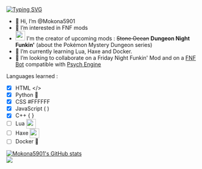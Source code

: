 [![Typing SVG](https://readme-typing-svg.demolab.com?font=Jersey+10&size=30&pause=1000&color=FFFFFF&width=435&height=31&lines=Some+Node.JS+dev;Some+C%2B%2B+dev;Some+Geometry+Dash+enjoyer)](https://git.io/typing-svg)
- 👋 Hi, I’m @Mokona5901
- 👀 I’m interested in FNF mods
- <img src="https://static.wikia.nocookie.net/logopedia/images/a/a2/FNF_animated_logo.gif" width="25" height="25"/> I'm the creator of upcoming mods : <strike>Stone Ocean</strike> <strong>Dungeon Night Funkin'</strong> (about the Pokémon Mystery Dungeon series)
- 🌱 I’m currently learning Lua, Haxe and Docker.
- 💞️ I’m looking to collaborate on a Friday Night Funkin' Mod and on a [FNF Bot](https://github.com/Mokona5901/AutoFunkin) compatible with [Psych Engine](https://github.com/ShadowMario/FNF-PsychEngine)

Languages learned :
- [x] HTML </>
- [x] Python 🐍
- [x] CSS #FFFFFF
- [x] JavaScript ( )
- [x] C++ { }
- [ ] Lua <a href="link" style="text-align: center"><img src="https://upload.wikimedia.org/wikipedia/commons/thumb/c/cf/Lua-Logo.svg/1024px-Lua-Logo.svg.png" width="25" height="25" align="center"></a>
- [ ] Haxe <a href="link" style="text-align: center"><img src="https://upload.wikimedia.org/wikipedia/commons/thumb/8/89/Haxe_logo.svg/1024px-Haxe_logo.svg.png" width="25" height="25" align="center"></a>
- [ ] Docker 🐋

[![Mokona5901's GitHub stats](https://github-readme-stats.vercel.app/api?username=Mokona5901&theme=dracula)](https://github.com/anuraghazra/github-readme-stats)
<br>
<a href="https://discord.com/users/602431280113778690/"><img src="https://discord.c99.nl/widget/theme-1/602431280113778690.png" /></a>
<!---
Mokona5901/Mokona5901 is a ✨ special ✨ repository because its `README.md` (this file) appears on your GitHub profile.
You can click the Preview link to take a look at your changes.
--->
